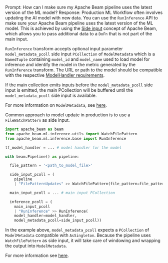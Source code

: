 Prompt:
How can I make sure my Apache Beam pipeline uses the latest version of the ML model?
Response:
Production ML Workflow often involves updating the AI model with new data. You can use the `RunInference` API to make sure your Apache Beam pipeline uses the latest version of the ML model. This is achieved by using the [Side input](https://beam.apache.org/documentation/programming-guide/#side-inputs) concept of Apache Beam, which allows you to pass additional data to a `DoFn` that is not part of the main input.

`RunInference` transform accepts optional input parameter `model_metadata_pcoll` side input `PCollection` of `ModelMetadata`  which is a `NamedTuple` containing `model_id` and `model_name` used to load model for inference and identify the model in the metric generated by the `RunInference` transform. The URL or path to the model should be compatible with the respective [ModelHandler requirements](https://beam.apache.org/documentation/ml/about-ml/#use-custom-models).

If the main collection emits inputs before the `model_metadata_pcoll` side input is emitted, the main PCollection will be buffered until the `model_metadata_pcoll` side input is available.

For more information on `ModelMetadata`, see [here](https://beam.apache.org/releases/pydoc/current/apache_beam.ml.inference.base.html#apache_beam.ml.inference.base.ModelMetadata).

Common approach to model update in production is to use a `FileWatchPattern` as side input.

```python
import apache_beam as beam
from apache_beam.ml.inference.utils import WatchFilePattern
from apache_beam.ml.inference.base import RunInference

tf_model_handler = ... # model handler for the model

with beam.Pipeline() as pipeline:

  file_pattern = '<path_to_model_file>'

  side_input_pcoll = (
    pipeline
    | "FilePatternUpdates" >> WatchFilePattern(file_pattern=file_pattern))

  main_input_pcoll = ... # main input PCollection

  inference_pcoll = (
    main_input_pcoll
    | "RunInference" >> RunInference(
    model_handler=model_handler,
    model_metadata_pcoll=side_input_pcoll))
```
In the example above, `model_metadata_pcoll` expects a `PCollection` of `ModelMetadata` compatible with `AsSingleton`. Because the pipeline uses `WatchFilePattern` as side input, it will take care of windowing and wrapping the output into `ModelMetadata`.

For more information see [here](https://beam.apache.org/documentation/ml/side-input-updates/).

